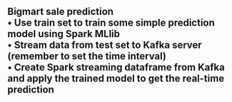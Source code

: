 Bigmart sale prediction         
 • Use train set to train some simple prediction model using Spark MLlib        
 • Stream data from test set to Kafka server (remember to set the time interval)           
 • Create Spark streaming dataframe from Kafka and apply the trained model to get the real-time prediction       
 -
